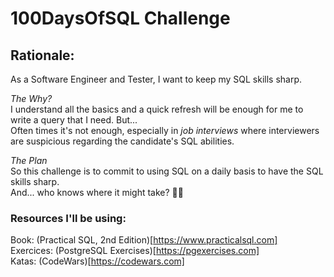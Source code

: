 # 100DaysOfSQL Challenge 

## Rationale: 
As a Software Engineer and Tester, I want to keep my SQL skills sharp. 
   
_The Why?_  
I understand all the basics and a quick refresh will be enough for me to write a query
that I need. But...  
Often times it's not enough, especially in _job interviews_ where 
interviewers are suspicious regarding the candidate's SQL abilities.

_The Plan_  
So this challenge is to commit to using SQL on a daily basis to have the SQL skills sharp.  
And... who knows where it might take? :man_shrugging:

### Resources I'll be using:
Book: (Practical SQL, 2nd Edition)[https://www.practicalsql.com]  
Exercices: (PostgreSQL Exercises)[https://pgexercises.com]  
Katas: (CodeWars)[https://codewars.com]  